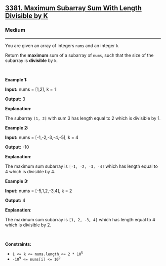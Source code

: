 <h2><a href="https://leetcode.com/problems/maximum-subarray-sum-with-length-divisible-by-k/">3381. Maximum Subarray Sum With Length Divisible by K</a></h2><h3>Medium</h3><hr><div><p>You are given an array of integers <code>nums</code> and an integer <code>k</code>.</p>

<p>Return the <strong>maximum</strong> sum of a <span data-keyword="subarray-nonempty">subarray</span> of <code>nums</code>, such that the size of the subarray is <strong>divisible</strong> by <code>k</code>.</p>

<p>&nbsp;</p>
<p><strong class="example">Example 1:</strong></p>

<div class="example-block">
<p><strong>Input:</strong> <span class="example-io">nums = [1,2], k = 1</span></p>

<p><strong>Output:</strong> <span class="example-io">3</span></p>

<p><strong>Explanation:</strong></p>

<p>The subarray <code>[1, 2]</code> with sum 3 has length equal to 2 which is divisible by 1.</p>
</div>

<p><strong class="example">Example 2:</strong></p>

<div class="example-block">
<p><strong>Input:</strong> <span class="example-io">nums = [-1,-2,-3,-4,-5], k = 4</span></p>

<p><strong>Output:</strong> <span class="example-io">-10</span></p>

<p><strong>Explanation:</strong></p>

<p>The maximum sum subarray is <code>[-1, -2, -3, -4]</code> which has length equal to 4 which is divisible by 4.</p>
</div>

<p><strong class="example">Example 3:</strong></p>

<div class="example-block">
<p><strong>Input:</strong> <span class="example-io">nums = [-5,1,2,-3,4], k = 2</span></p>

<p><strong>Output:</strong> <span class="example-io">4</span></p>

<p><strong>Explanation:</strong></p>

<p>The maximum sum subarray is <code>[1, 2, -3, 4]</code> which has length equal to 4 which is divisible by 2.</p>
</div>

<p>&nbsp;</p>
<p><strong>Constraints:</strong></p>

<ul>
	<li><code>1 &lt;= k &lt;= nums.length &lt;= 2 * 10<sup>5</sup></code></li>
	<li><code>-10<sup>9</sup> &lt;= nums[i] &lt;= 10<sup>9</sup></code></li>
</ul>
</div>
